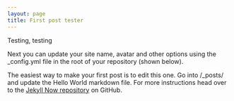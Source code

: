 ```yaml
---
layout: page
title: First post tester
---
```

Testing, testing

Next you can update your site name, avatar and other options using the _config.yml file in the root of your repository (shown below).

<div class="github-card" data-github="mmcguffi/mmcguffi.github.io" data-width="400" data-height="150" data-theme="default"></div>
<script src="//cdn.jsdelivr.net/github-cards/latest/widget.js"></script>

The easiest way to make your first post is to edit this one. Go into /_posts/ and update the Hello World markdown file. For more instructions head over to the [Jekyll Now repository](https://github.com/barryclark/jekyll-now) on GitHub.
